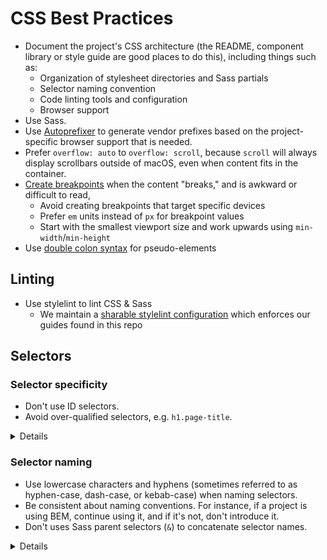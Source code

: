 # CSS Best Practices

- Document the project's CSS architecture (the README, component library or
  style guide are good places to do this), including things such as:
  - Organization of stylesheet directories and Sass partials
  - Selector naming convention
  - Code linting tools and configuration
  - Browser support
- Use Sass.
- Use [Autoprefixer] to generate vendor prefixes based on the project-specific
  browser support that is needed.
- Prefer `overflow: auto` to `overflow: scroll`, because `scroll` will always
  display scrollbars outside of macOS, even when content fits in the container.
- [Create breakpoints] when the content "breaks," and is awkward or difficult to
  read,
  - Avoid creating breakpoints that target specific devices
  - Prefer `em` units instead of `px` for breakpoint values
  - Start with the smallest viewport size and work upwards using
    `min-width`/`min-height`
- Use [double colon syntax] for pseudo-elements

[autoprefixer]: https://github.com/postcss/autoprefixer
[create breakpoints]: http://bradfrost.com/blog/post/7-habits-of-highly-effective-media-queries/
[double colon syntax]: https://developer.mozilla.org/en-US/docs/Web/CSS/Pseudo-elements#Syntax

## Linting

- Use stylelint to lint CSS & Sass
  - We maintain a [sharable stylelint configuration] which enforces our guides
    found in this repo

[sharable stylelint configuration]: https://github.com/thoughtbot/stylelint-config

## Selectors

### Selector specificity

- Don't use ID selectors.
- Avoid over-qualified selectors, e.g. `h1.page-title`.

<details>

#### Code examples

`h1.page-title` carries a specificity of 2, but can be reduced to 1 by removing
the `h1` type selector:

```diff
-h1.page-title
+.page-title {
   // …
 }
```

#### Motivation

Using an ID in a selector increases its specificity, making it more difficult to
work with alongside class selectors. Furthermore, because IDs must be unique
within an HTML document, using them as CSS selectors limits reusability.

#### Resources

- Learn about [how specificity is calculated].

[how specificity is calculated]: https://www.w3.org/TR/selectors-3/#specificity

</details>

### Selector naming

- Use lowercase characters and hyphens (sometimes referred to as hyphen-case,
  dash-case, or kebab-case) when naming selectors.
- Be consistent about naming conventions. For instance, if a project is using
  BEM, continue using it, and if it's not, don't introduce it.
- Don't uses Sass parent selectors (`&`) to concatenate selector names.

<details>

#### Code examples

Use lowercase characters and hyphens in selector names:

```scss
.class-name {
  // …
}
```

Don't concatenate selector names:

```scss
.class {
  &__child-class {
    // …
  }
}
```

#### Motivation

Concatenating selector names makes it more difficult to search and find
selectors in the codebase.

</details>
